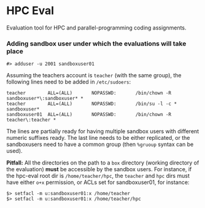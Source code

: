 # HPC Eval

Evaluation tool for HPC and parallel-programming coding assignments.



### Adding sandbox user under which the evaluations will take place

```
#> adduser -u 2001 sandboxuser01
```

Assuming the teachers account is `teacher` (with the same group), the following lines need to be added in `/etc/sudoers`:
```
teacher        ALL=(ALL)       NOPASSWD:       /bin/chown -R sandboxuser*\:sandboxuser* *
teacher        ALL=(ALL)       NOPASSWD:       /bin/su -l -c * sandboxuser*
sandboxuser01  ALL=(ALL)       NOPASSWD:       /bin/chown -R teacher\:teacher *
```

The lines are partially ready for having multiple sandbox users with different numeric suffixes ready. The last line needs to be either replicated, or the sandboxusers need to have a common group (then `%gruoup` syntax can be used).

**Pitfall:** All the directories on the path to a `box` directory (working directory of the evaluation) **must** be accessible by the sandbox users. For instance, if the hpc-eval root dir is `/home/teacher/hpc`, the `teacher` and `hpc` dirs must have either `o+x` permission, or ACLs set for sandboxuser01, for instance:

```
$> setfacl -m u:sandboxuser01:x /home/teacher
$> setfacl -m u:sandboxuser01:x /home/teacher/hpc
```
